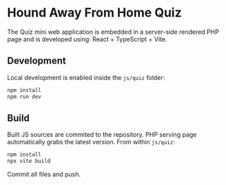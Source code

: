 # Hound Away From Home Quiz

The Quiz mini web application is embedded in a server-side rendered PHP page and is developed using: React + TypeScript + Vite.

## Development

Local development is enabled inside the `js/quiz` folder:

```bash
npm install
npm run dev
```

## Build

Built JS sources are commited to the repository. PHP serving page automatically grabs the latest version. From within `js/quiz`:

```bash
npm install
npx vite build
```

Commit all files and push.